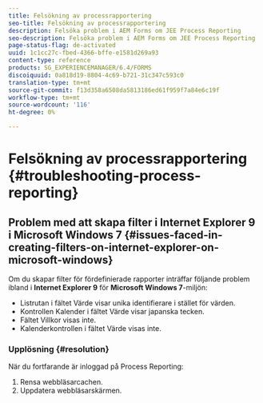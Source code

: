 ```yaml
---
title: Felsökning av processrapportering
seo-title: Felsökning av processrapportering
description: Felsöka problem i AEM Forms om JEE Process Reporting
seo-description: Felsöka problem i AEM Forms om JEE Process Reporting
page-status-flag: de-activated
uuid: 1c1cc27c-fbed-4366-bffe-e1581d269a93
content-type: reference
products: SG_EXPERIENCEMANAGER/6.4/FORMS
discoiquuid: 0a818d19-8804-4c69-b721-31c347c593c0
translation-type: tm+mt
source-git-commit: f13d358a6508da5813186ed61f959f7a84e6c19f
workflow-type: tm+mt
source-wordcount: '116'
ht-degree: 0%

---
```



# Felsökning av processrapportering {#troubleshooting-process-reporting}

## Problem med att skapa filter i Internet Explorer 9 i Microsoft Windows 7 {#issues-faced-in-creating-filters-on-internet-explorer-on-microsoft-windows}

Om du skapar filter för fördefinierade rapporter inträffar följande problem ibland i **Internet Explorer 9** för **Microsoft Windows 7**-miljön:

* Listrutan i fältet Värde visar unika identifierare i stället för värden.
* Kontrollen Kalender i fältet Värde visar japanska tecken.
* Fältet Villkor visas inte.
* Kalenderkontrollen i fältet Värde visas inte.

### Upplösning {#resolution}

När du fortfarande är inloggad på Process Reporting:

1. Rensa webbläsarcachen.
1. Uppdatera webbläsarskärmen.

